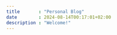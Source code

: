 ```yaml
---
title       : "Personal Blog"
date        : 2024-08-14T00:17:01+02:00
description : "Welcome!"
---
```


